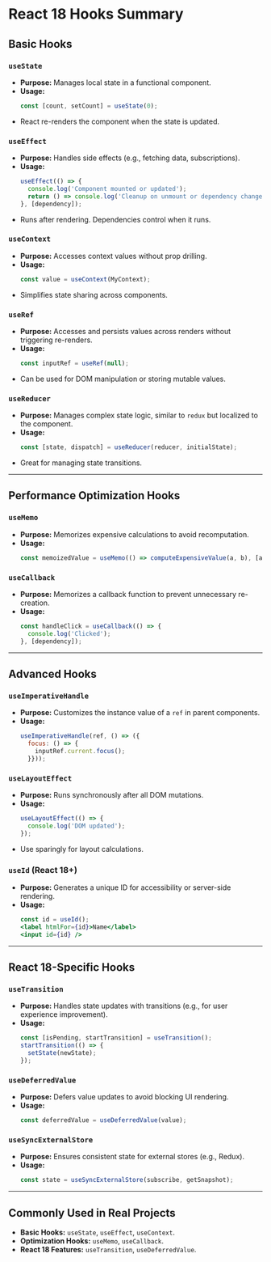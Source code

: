 # React 18 Hooks Summary

## Basic Hooks

### `useState`
- **Purpose:** Manages local state in a functional component.
- **Usage:**
  ```jsx
  const [count, setCount] = useState(0);
  ```
- React re-renders the component when the state is updated.

### `useEffect`
- **Purpose:** Handles side effects (e.g., fetching data, subscriptions).
- **Usage:**
  ```jsx
  useEffect(() => {
    console.log('Component mounted or updated');
    return () => console.log('Cleanup on unmount or dependency change');
  }, [dependency]);
  ```
- Runs after rendering. Dependencies control when it runs.

### `useContext`
- **Purpose:** Accesses context values without prop drilling.
- **Usage:**
  ```jsx
  const value = useContext(MyContext);
  ```
- Simplifies state sharing across components.

### `useRef`
- **Purpose:** Accesses and persists values across renders without triggering re-renders.
- **Usage:**
  ```jsx
  const inputRef = useRef(null);
  ```
- Can be used for DOM manipulation or storing mutable values.

### `useReducer`
- **Purpose:** Manages complex state logic, similar to `redux` but localized to the component.
- **Usage:**
  ```jsx
  const [state, dispatch] = useReducer(reducer, initialState);
  ```
- Great for managing state transitions.

---

## Performance Optimization Hooks

### `useMemo`
- **Purpose:** Memorizes expensive calculations to avoid recomputation.
- **Usage:**
  ```jsx
  const memoizedValue = useMemo(() => computeExpensiveValue(a, b), [a, b]);
  ```

### `useCallback`
- **Purpose:** Memorizes a callback function to prevent unnecessary re-creation.
- **Usage:**
  ```jsx
  const handleClick = useCallback(() => {
    console.log('Clicked');
  }, [dependency]);
  ```

---

## Advanced Hooks

### `useImperativeHandle`
- **Purpose:** Customizes the instance value of a `ref` in parent components.
- **Usage:**
  ```jsx
  useImperativeHandle(ref, () => ({
    focus: () => {
      inputRef.current.focus();
    }}));
  ```

### `useLayoutEffect`
- **Purpose:** Runs synchronously after all DOM mutations.
- **Usage:**
  ```jsx
  useLayoutEffect(() => {
    console.log('DOM updated');
  });
  ```
- Use sparingly for layout calculations.

### `useId` (React 18+)
- **Purpose:** Generates a unique ID for accessibility or server-side rendering.
- **Usage:**
  ```jsx
  const id = useId();
  <label htmlFor={id}>Name</label>
  <input id={id} />
  ```

---

## React 18-Specific Hooks

### `useTransition`
- **Purpose:** Handles state updates with transitions (e.g., for user experience improvement).
- **Usage:**
  ```jsx
  const [isPending, startTransition] = useTransition();
  startTransition(() => {
    setState(newState);
  });
  ```

### `useDeferredValue`
- **Purpose:** Defers value updates to avoid blocking UI rendering.
- **Usage:**
  ```jsx
  const deferredValue = useDeferredValue(value);
  ```

### `useSyncExternalStore`
- **Purpose:** Ensures consistent state for external stores (e.g., Redux).
- **Usage:**
  ```jsx
  const state = useSyncExternalStore(subscribe, getSnapshot);
  ```

---

## Commonly Used in Real Projects
- **Basic Hooks:** `useState`, `useEffect`, `useContext`.
- **Optimization Hooks:** `useMemo`, `useCallback`.
- **React 18 Features:** `useTransition`, `useDeferredValue`. 
